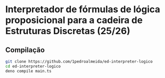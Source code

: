 # Interpretador de fórmulas de lógica proposicional para a cadeira de Estruturas Discretas (25/26)

## Compilação

```sh
git clone https://github.com/1pedroalmeida/ed-interpreter-logico
cd ed-interpreter-logico
deno compile main.ts
```
